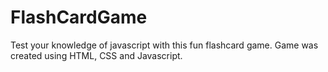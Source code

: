 # FlashCardGame

Test your knowledge of javascript with this fun flashcard game.
Game was created using HTML, CSS and Javascript.
